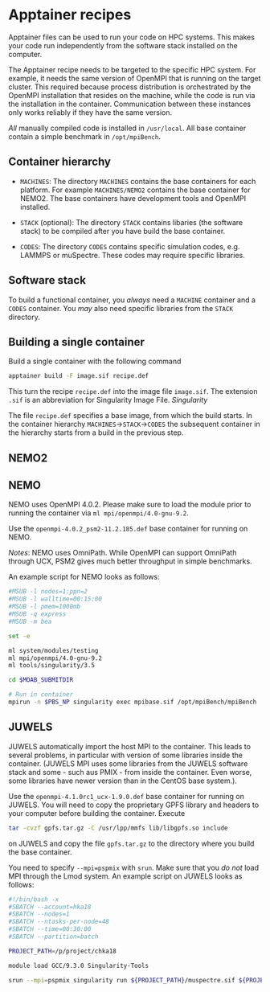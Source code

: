 Apptainer recipes
=================

Apptainer files can be used to run your code on HPC systems. This makes your
code run independently from the software stack installed on the computer.

The Apptainer recipe needs to be targeted to the specific HPC system. For
example, it needs the same version of OpenMPI that is running on the target
cluster. This required because process distribution is orchestrated by the
OpenMPI installation that resides on the machine, while the code is run via
the installation in the container. Communication between these instances only
works reliably if they have the same version.

_All_ manually compiled code is installed in `/usr/local`. All base container
contain a simple benchmark in `/opt/mpiBench`.

Container hierarchy
-------------------

* `MACHINES`: The directory `MACHINES` contains the base containers for each
platform. For example `MACHINES/NEMO2` contains the base container for NEMO2.
The base containers have development tools and OpenMPI installed.

* `STACK` (optional): The directory `STACK` contains libaries (the software
stack) to be compiled after you have build the base container.

* `CODES`: The directory `CODES` contains specific simulation codes, e.g.
LAMMPS or muSpectre. These codes may require specific libraries.

Software stack
--------------

To build a functional container, you *always* need a `MACHINE` container and a 
`CODES` container. You *may* also need specific libraries from the `STACK`
directory.

Building a single container
---------------------------

Build a single container with the following command

```bash
apptainer build -F image.sif recipe.def
```

This turn the recipe `recipe.def` into the image file `image.sif`. The
extension `.sif` is an abbreviation for Singularity Image File. *Singularity*

The file `recipe.def` specifies a base image, from which the build starts.
In the container hierarchy `MACHINES`->`STACK`->`CODES` the subsequent
container in the hierarchy starts from a build in the previous step.

NEMO2
-----




NEMO
----

NEMO uses OpenMPI 4.0.2. Please make sure to load the module prior to running
the container via `ml mpi/openmpi/4.0-gnu-9.2`.

Use the `openmpi-4.0.2_psm2-11.2.185.def` base container for running on NEMO.

_Notes_: NEMO uses OmniPath. While OpenMPI can support OmniPath through UCX,
PSM2 gives much better throughput in simple benchmarks.

An example script for NEMO looks as follows:
```bash
#MSUB -l nodes=1:ppn=2
#MSUB -l walltime=00:15:00
#MSUB -l pmem=1000mb
#MSUB -q express
#MSUB -m bea

set -e

ml system/modules/testing
ml mpi/openmpi/4.0-gnu-9.2
ml tools/singularity/3.5

cd $MOAB_SUBMITDIR

# Run in container
mpirun -n $PBS_NP singularity exec mpibase.sif /opt/mpiBench/mpiBench
```

JUWELS
------

JUWELS automatically import the host MPI to the container. This leads to
several problems, in particular with version of some libraries inside the
container. (JUWELS MPI uses some libraries from the JUWELS software stack
and some - such aus PMIX - from inside the container. Even worse, some
libraries have newer version than in the CentOS base system.).

Use the `openmpi-4.1.0rc1_ucx-1.9.0.def` base container for running on JUWELS.
You will need to copy the proprietary GPFS library and headers to your
computer before building the container. Execute
```bash
tar -cvzf gpfs.tar.gz -C /usr/lpp/mmfs lib/libgpfs.so include
```
on JUWELS and copy the file `gpfs.tar.gz` to the directory where you build the
base container.

You need to specify `--mpi=pspmix` with `srun`. Make sure that you _do not_
load MPI through the Lmod system. An example script on JUWELS looks as
follows:
```bash
#!/bin/bash -x
#SBATCH --account=hka18
#SBATCH --nodes=1
#SBATCH --ntasks-per-node=48
#SBATCH --time=00:30:00
#SBATCH --partition=batch

PROJECT_PATH=/p/project/chka18

module load GCC/9.3.0 Singularity-Tools

srun --mpi=pspmix singularity run ${PROJECT_PATH}/muspectre.sif ${PROJECT_PATH}/projects/SurfaceRoughness/Continuum/biaxial_free_surface.py -d 0.01 -n 10 -g 128,128,128
```
